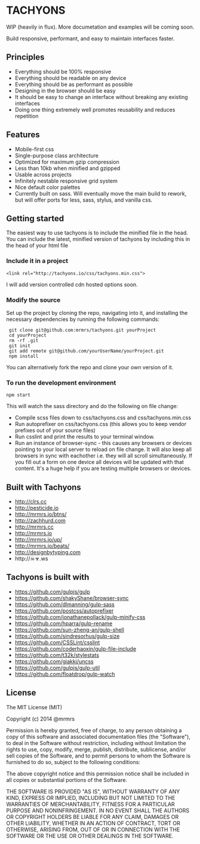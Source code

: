 # TACHYONS

WIP (heavily in flux).
More documetation and examples will be coming soon.

Build responsive, performant, and easy to maintain interfaces faster.

## Principles

* Everything should be 100% responsive
* Everything should be readable on any device
* Everything should be as performant as possible 
* Designing in the browser should be easy
* It should be easy to change an interface without breaking any existing interfaces
* Doing one thing extremely well promotes reusability and reduces repetition 

## Features

* Mobile-first css 
* Single-purpose class architecture
* Optimized for maximum gzip compression
* Less than 10kb when minified and gzipped
* Usable across projects
* Infinitely nestable responsive grid system
* Nice default color palettes
* Currently built on sass. Will eventually move the main build to rework, 
but will offer ports for less, sass, stylus, and vanilla css.

## Getting started

The easiest way to use tachyons is to include the minified file in the head. 
You can include the latest, minified version of tachyons by including this in the head of your html file

### Include it in a project
```
<link rel="http://tachyons.io/css/tachyons.min.css">
```

I will add version controlled cdn hosted options soon.

### Modify the source
Set up the project by cloning the repo, navigating into it, and installing the necessary dependencies by running the following commands:

```
 git clone git@github.com:mrmrs/tachyons.git yourProject
 cd yourProject
 rm -rf .git
 git init
 git add remote git@github.com/yourUserName/yourProject.git
 npm install
```

You can alternatively fork the repo and clone your own version of it.

### To run the development environment
```
npm start
```
This will watch the sass directory and do the following on file change:
* Compile scss files down to css/tachyons.css and css/tachyons.min.css
* Run autoprefixer on css/tachyons.css (this allows you to keep vendor prefixes out of your source files)
* Run csslint and print the results to your terminal window. 
* Run an instance of browser-sync - this causes any browsers or devices pointing to your local server to reload on file change. It will also keep all browsers in sync with eachother i.e. they will
all scroll simultaneously. If you fill out a form on one device all devices will be updated with that content. It's a huge help if you are testing multiple browsers or devices.

## Built with Tachyons

* http://clrs.cc
* http://pesticide.io
* http://mrmrs.io/btns/
* http://zachhurd.com
* http://mrmrs.cc
* http://mrmrs.io
* http://mrmrs.io/up/
* http://mrmrs.io/beats/
* http://designbytyping.com
* http://☠☣.ws

## Tachyons is built with

* https://github.com/gulpjs/gulp
* https://github.com/shakyShane/browser-sync
* https://github.com/dlmanning/gulp-sass
* https://github.com/postcss/autoprefixer
* https://github.com/jonathanepollack/gulp-minify-css
* https://github.com/hparra/gulp-rename
* https://github.com/sun-zheng-an/gulp-shell
* https://github.com/sindresorhus/gulp-size
* https://github.com/CSSLint/csslint
* https://github.com/coderhaoxin/gulp-file-include
* https://github.com/t32k/stylestats
* https://github.com/giakki/uncss
* https://github.com/gulpjs/gulp-util
* https://github.com/floatdrop/gulp-watch

## License

The MIT License (MIT)

Copyright (c) 2014 @mrmrs

Permission is hereby granted, free of charge, to any person obtaining a copy of this software and associated documentation files (the "Software"), to deal in the Software without restriction, including without limitation the rights to use, copy, modify, merge, publish, distribute, sublicense, and/or sell copies of the Software, and to permit persons to whom the Software is furnished to do so, subject to the following conditions:

The above copyright notice and this permission notice shall be included in all copies or substantial portions of the Software.

THE SOFTWARE IS PROVIDED "AS IS", WITHOUT WARRANTY OF ANY KIND, EXPRESS OR IMPLIED, INCLUDING BUT NOT LIMITED TO THE WARRANTIES OF MERCHANTABILITY, FITNESS FOR A PARTICULAR PURPOSE AND NONINFRINGEMENT. IN NO EVENT SHALL THE AUTHORS OR COPYRIGHT HOLDERS BE LIABLE FOR ANY CLAIM, DAMAGES OR OTHER LIABILITY, WHETHER IN AN ACTION OF CONTRACT, TORT OR OTHERWISE, ARISING FROM, OUT OF OR IN CONNECTION WITH THE SOFTWARE OR THE USE OR OTHER DEALINGS IN THE SOFTWARE.
